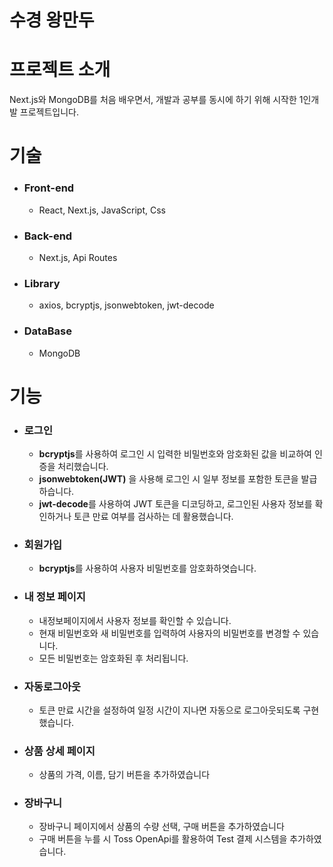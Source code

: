 # 수경 왕만두
# 프로젝트 소개
Next.js와 MongoDB를 처음 배우면서, 개발과 공부를 동시에 하기 위해 시작한 1인개발 프로젝트입니다.
# 기술
+ ### Front-end
  + React, Next.js, JavaScript, Css
+ ### Back-end
  + Next.js, Api Routes
+ ### Library
  + axios, bcryptjs, jsonwebtoken, jwt-decode
+ ### DataBase
  + MongoDB
# 기능
+ ### 로그인
  + **bcryptjs**를 사용하여 로그인 시 입력한 비밀번호와 암호화된 값을 비교하여 인증을 처리했습니다.
  + **jsonwebtoken(JWT)** 을 사용해 로그인 시 일부 정보를 포함한 토큰을 발급하습니다.
  + **jwt-decode**를 사용하여 JWT 토큰을 디코딩하고, 로그인된 사용자 정보를 확인하거나 토큰 만료 여부를 검사하는 데 활용했습니다.
+ ### 회원가입
  +  **bcryptjs**를 사용하여 사용자 비밀번호를 암호화하엿습니다.
+ ### 내 정보 페이지
  + 내정보페이지에서 사용자 정보를 확인할 수 있습니다.
  + 현재 비밀번호와 새 비밀번호를 입력하여 사용자의 비밀번호를 변경할 수 있습니다.
  + 모든 비밀번호는 암호화된 후 처리됩니다. 
+ ### 자동로그아웃
  + 토큰 만료 시간을 설정하여 일정 시간이 지나면 자동으로 로그아웃되도록 구현했습니다.
+ ### 상품 상세 페이지
  + 상품의 가격, 이름, 담기 버튼을 추가하였습니다
+ ### 장바구니
  + 장바구니 페이지에서 상품의 수량 선택, 구매 버튼을 추가하였습니다
  + 구매 버튼을 누를 시 Toss OpenApi를 활용하여 Test 결제 시스템을 추가하였습니다. 
